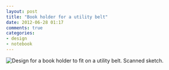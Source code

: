 ```yaml
---
layout: post
title: "Book holder for a utility belt"
date: 2012-06-28 01:17
comments: true
categories:
- design
- notebook
---
```


![Design for a book holder to fit on a utility belt. Scanned sketch.](https://farm4.staticflickr.com/3898/14840739353_ac33bfd3f4_c.jpg)
